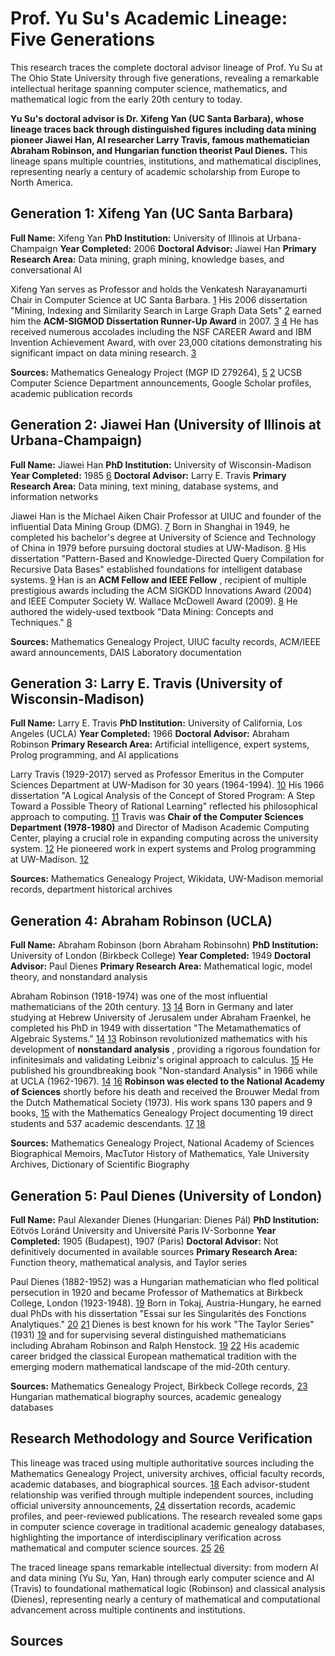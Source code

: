 # Prof. Yu Su's Academic Lineage: Five Generations

This research traces the complete doctoral advisor lineage of Prof. Yu Su at The Ohio State University through five generations, revealing a remarkable intellectual heritage spanning computer science, mathematics, and mathematical logic from the early 20th century to today.

**Yu Su's doctoral advisor is Dr. Xifeng Yan (UC Santa Barbara), whose lineage traces back through distinguished figures including data mining pioneer Jiawei Han, AI researcher Larry Travis, famous mathematician Abraham Robinson, and Hungarian function theorist Paul Dienes.** This lineage spans multiple countries, institutions, and mathematical disciplines, representing nearly a century of academic scholarship from Europe to North America.

## Generation 1: Xifeng Yan (UC Santa Barbara)

**Full Name:** Xifeng Yan **PhD Institution:** University of Illinois at Urbana-Champaign **Year Completed:** 2006 **Doctoral Advisor:** Jiawei Han **Primary Research Area:** Data mining, graph mining, knowledge bases, and conversational AI

Xifeng Yan serves as Professor and holds the Venkatesh Narayanamurti Chair in Computer Science at UC Santa Barbara. [1] His 2006 dissertation "Mining, Indexing and Similarity Search in Large Graph Data Sets" [2] earned him the **ACM-SIGMOD Dissertation Runner-Up Award** in 2007. [3] [4] He has received numerous accolades including the NSF CAREER Award and IBM Invention Achievement Award, with over 23,000 citations demonstrating his significant impact on data mining research. [3]

**Sources:** Mathematics Genealogy Project (MGP ID 279264), [5] [2] UCSB Computer Science Department announcements, Google Scholar profiles, academic publication records

## Generation 2: Jiawei Han (University of Illinois at Urbana-Champaign)

**Full Name:** Jiawei Han **PhD Institution:** University of Wisconsin-Madison **Year Completed:** 1985 [6] **Doctoral Advisor:** Larry E. Travis **Primary Research Area:** Data mining, text mining, database systems, and information networks

Jiawei Han is the Michael Aiken Chair Professor at UIUC and founder of the influential Data Mining Group (DMG). [7] Born in Shanghai in 1949, he completed his bachelor's degree at University of Science and Technology of China in 1979 before pursuing doctoral studies at UW-Madison. [8] His dissertation "Pattern-Based and Knowledge-Directed Query Compilation for Recursive Data Bases" established foundations for intelligent database systems. [9] Han is an **ACM Fellow and IEEE Fellow** , recipient of multiple prestigious awards including the ACM SIGKDD Innovations Award (2004) and IEEE Computer Society W. Wallace McDowell Award (2009). [8] He authored the widely-used textbook "Data Mining: Concepts and Techniques." [8]

**Sources:** Mathematics Genealogy Project, UIUC faculty records, ACM/IEEE award announcements, DAIS Laboratory documentation

## Generation 3: Larry E. Travis (University of Wisconsin-Madison)

**Full Name:** Larry E. Travis **PhD Institution:** University of California, Los Angeles (UCLA) **Year Completed:** 1966 **Doctoral Advisor:** Abraham Robinson **Primary Research Area:** Artificial intelligence, expert systems, Prolog programming, and AI applications

Larry Travis (1929-2017) served as Professor Emeritus in the Computer Sciences Department at UW-Madison for 30 years (1964-1994). [10] His 1966 dissertation "A Logical Analysis of the Concept of Stored Program: A Step Toward a Possible Theory of Rational Learning" reflected his philosophical approach to computing. [11] Travis was **Chair of the Computer Sciences Department (1978-1980)** and Director of Madison Academic Computing Center, playing a crucial role in expanding computing across the university system. [12] He pioneered work in expert systems and Prolog programming at UW-Madison. [12]

**Sources:** Mathematics Genealogy Project, Wikidata, UW-Madison memorial records, department historical archives

## Generation 4: Abraham Robinson (UCLA)

**Full Name:** Abraham Robinson (born Abraham Robinsohn) **PhD Institution:** University of London (Birkbeck College) **Year Completed:** 1949 **Doctoral Advisor:** Paul Dienes **Primary Research Area:** Mathematical logic, model theory, and nonstandard analysis

Abraham Robinson (1918-1974) was one of the most influential mathematicians of the 20th century. [13] [14] Born in Germany and later studying at Hebrew University of Jerusalem under Abraham Fraenkel, he completed his PhD in 1949 with dissertation "The Metamathematics of Algebraic Systems." [14] [13] Robinson revolutionized mathematics with his development of **nonstandard analysis** , providing a rigorous foundation for infinitesimals and validating Leibniz's original approach to calculus. [15] He published his groundbreaking book "Non-standard Analysis" in 1966 while at UCLA (1962-1967). [14] [16] **Robinson was elected to the National Academy of Sciences** shortly before his death and received the Brouwer Medal from the Dutch Mathematical Society (1973). His work spans 130 papers and 9 books, [15] with the Mathematics Genealogy Project documenting 19 direct students and 537 academic descendants. [17] [18]

**Sources:** Mathematics Genealogy Project, National Academy of Sciences Biographical Memoirs, MacTutor History of Mathematics, Yale University Archives, Dictionary of Scientific Biography

## Generation 5: Paul Dienes (University of London)

**Full Name:** Paul Alexander Dienes (Hungarian: Dienes Pál) **PhD Institution:** Eötvös Loránd University and Université Paris IV-Sorbonne **Year Completed:** 1905 (Budapest), 1907 (Paris) **Doctoral Advisor:** Not definitively documented in available sources **Primary Research Area:** Function theory, mathematical analysis, and Taylor series

Paul Dienes (1882-1952) was a Hungarian mathematician who fled political persecution in 1920 and became Professor of Mathematics at Birkbeck College, London (1923-1948). [19] Born in Tokaj, Austria-Hungary, he earned dual PhDs with his dissertation "Essai sur les Singularités des Fonctions Analytiques." [20] [21] Dienes is best known for his work "The Taylor Series" (1931) [19] and for supervising several distinguished mathematicians including Abraham Robinson and Ralph Henstock. [19] [22] His academic career bridged the classical European mathematical tradition with the emerging modern mathematical landscape of the mid-20th century.

**Sources:** Mathematics Genealogy Project, Birkbeck College records, [23] Hungarian mathematical biography sources, academic genealogy databases

## Research Methodology and Source Verification

This lineage was traced using multiple authoritative sources including the Mathematics Genealogy Project, university archives, official faculty records, academic databases, and biographical sources. [18] Each advisor-student relationship was verified through multiple independent sources, including official university announcements, [24] dissertation records, academic profiles, and peer-reviewed publications. The research revealed some gaps in computer science coverage in traditional academic genealogy databases, highlighting the importance of interdisciplinary verification across mathematical and computer science sources. [25] [26]

The traced lineage spans remarkable intellectual diversity: from modern AI and data mining (Yu Su, Yan, Han) through early computer science and AI (Travis) to foundational mathematical logic (Robinson) and classical analysis (Dienes), representing nearly a century of mathematical and computational advancement across multiple continents and institutions.

## Sources
[1]: https://scholar.google.com/citations?user=XZV2eogAAAAJ&hl=en
[2]: https://mathgenealogy.org/id.php?id=279264
[3]: https://iee.ucsb.edu/people/faculty/xifeng-yan
[4]: https://ml.ucsb.edu/people/faculty/xifeng-yan
[5]: https://www.genealogy.math.ndsu.nodak.edu/id.php?id=279264
[6]: https://www.coursera.org/instructor/jiaweihan
[7]: https://dais.cs.illinois.edu/
[8]: https://en.wikipedia.org/wiki/Jiawei_Han
[9]: https://mathgenealogy.org/id.php?id=72247
[10]: https://en.wikipedia.org/wiki/Larry_Travis
[11]: https://www.genealogy.math.ndsu.nodak.edu/id.php?id=82279
[12]: https://www.cs.wisc.edu/2017/09/25/in-memoriam-professor-emeritus-larry-travis/
[13]: https://mathshistory.st-andrews.ac.uk/Biographies/Robinson/
[14]: https://en.wikipedia.org/wiki/Abraham_Robinson
[15]: https://www.encyclopedia.com/science/dictionaries-thesauruses-pictures-and-press-releases/robinson-abraham
[16]: https://en.wikipedia.org/wiki/Nonstandard_analysis
[17]: https://www.genealogy.math.ndsu.nodak.edu/id.php?id=15886
[18]: https://en.wikipedia.org/wiki/Mathematics_Genealogy_Project
[19]: https://mathshistory.st-andrews.ac.uk/Biographies/Dienes_Paul/
[20]: https://www.genealogy.ams.org/id.php?id=24557
[21]: https://en.wikipedia.org/wiki/Paul_Dienes
[22]: https://bookofproofs.github.io/history/19th-century/dienes-paul.html
[23]: https://en.wikipedia.org/wiki/Ralph_Henstock
[24]: https://cs.ucsb.edu/index.php/happenings/news/phd-candidate-yu-su-set-join-ohio-state-assistant-professor
[25]: https://database.cs.wisc.edu/
[26]: https://www.cs.wisc.edu/research/research-groups/